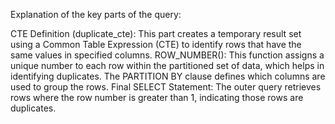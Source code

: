 Explanation of the key parts of the query:

CTE Definition (duplicate_cte): This part creates a temporary result set using a Common Table Expression (CTE) to identify rows that have the same values in specified columns.
ROW_NUMBER(): This function assigns a unique number to each row within the partitioned set of data, which helps in identifying duplicates. The PARTITION BY clause defines which columns are used to group the rows.
Final SELECT Statement: The outer query retrieves rows where the row number is greater than 1, indicating those rows are duplicates.
